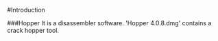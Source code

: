 #Introduction

###Hopper
	It is a disassembler software. 'Hopper 4.0.8.dmg' contains a crack hopper tool.